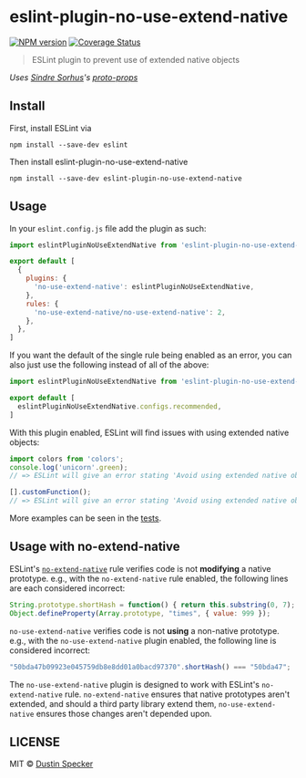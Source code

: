 # eslint-plugin-no-use-extend-native
[![NPM version](https://badge.fury.io/js/eslint-plugin-no-use-extend-native.svg)](https://badge.fury.io/js/eslint-plugin-no-use-extend-native)
[![Coverage Status](https://coveralls.io/repos/github/dustinspecker/eslint-plugin-no-use-extend-native/badge.svg?branch=main)](https://coveralls.io/github/dustinspecker/eslint-plugin-no-use-extend-native?branch=main)

> ESLint plugin to prevent use of extended native objects

*Uses [Sindre Sorhus](https://github.com/sindresorhus)'s [proto-props](https://github.com/sindresorhus/proto-props)*

## Install
First, install ESLint via
```
npm install --save-dev eslint
```

Then install eslint-plugin-no-use-extend-native
```
npm install --save-dev eslint-plugin-no-use-extend-native
```

## Usage
In your `eslint.config.js` file add the plugin as such:

```javascript
import eslintPluginNoUseExtendNative from 'eslint-plugin-no-use-extend-native'

export default [
  {
    plugins: {
      'no-use-extend-native': eslintPluginNoUseExtendNative,
    },
    rules: {
      'no-use-extend-native/no-use-extend-native': 2,
    },
  },
]
```

If you want the default of the single rule being enabled as an error, you can also just use the following instead of
all of the above:

```javascript
import eslintPluginNoUseExtendNative from 'eslint-plugin-no-use-extend-native'

export default [
  eslintPluginNoUseExtendNative.configs.recommended,
]
```

With this plugin enabled, ESLint will find issues with using extended native objects:
```javascript
import colors from 'colors';
console.log('unicorn'.green);
// => ESLint will give an error stating 'Avoid using extended native objects'

[].customFunction();
// => ESLint will give an error stating 'Avoid using extended native objects'
```

More examples can be seen in the [tests](https://github.com/dustinspecker/eslint-plugin-no-use-extend-native/blob/master/test/test.js).


## Usage with no-extend-native

ESLint's [`no-extend-native`][no-extend-native] rule verifies code is not **modifying** a native prototype. e.g., with the `no-extend-native` rule enabled, the following lines are each considered incorrect:
```javascript
String.prototype.shortHash = function() { return this.substring(0, 7); };
Object.defineProperty(Array.prototype, "times", { value: 999 });
```

`no-use-extend-native` verifies code is not **using** a non-native prototype. e.g., with the `no-use-extend-native` plugin enabled, the following line is considered incorrect:
```javascript
"50bda47b09923e045759db8e8dd01a0bacd97370".shortHash() === "50bda47";
```

The `no-use-extend-native` plugin is designed to work with ESLint's `no-extend-native` rule. `no-extend-native` ensures that native prototypes aren't extended, and should a third party library extend them, `no-use-extend-native` ensures those changes aren't depended upon.

[no-extend-native]: http://eslint.org/docs/rules/no-extend-native


## LICENSE
MIT © [Dustin Specker](https://github.com/dustinspecker)
